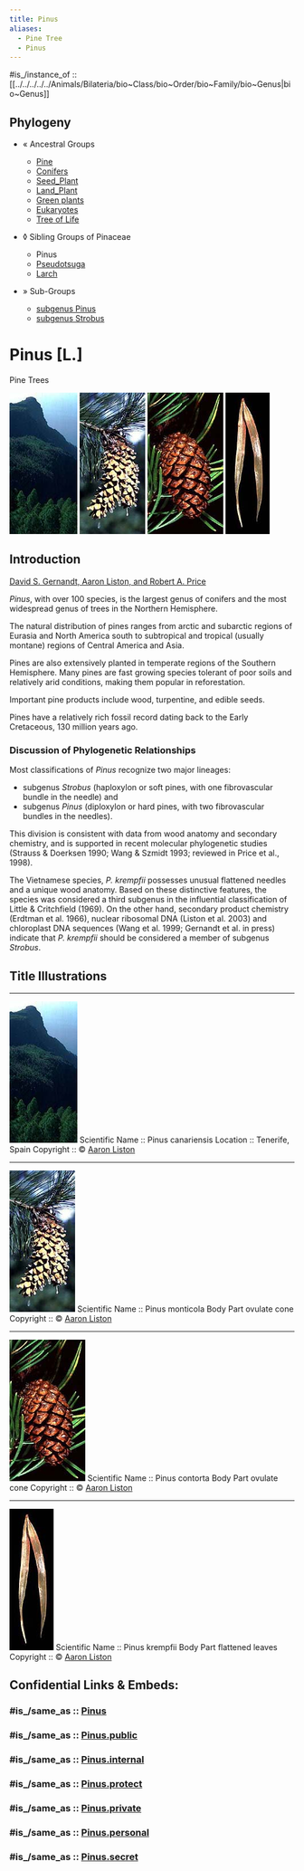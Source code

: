 ```yaml
---
title: Pinus
aliases:
  - Pine Tree
  - Pinus
---
```


#is_/instance_of :: [[../../../../../Animals/Bilateria/bio~Class/bio~Order/bio~Family/bio~Genus|bio~Genus]] 

## Phylogeny 

-   « Ancestral Groups  
    -   [Pine](../Pine.md)
    -   [Conifers](../../Conifers.md)
    -   [Seed_Plant](../../../Seed_Plant.md)
    -   [Land_Plant](../../../../Land_Plant.md)
    -   [Green plants](../../../../../Plants.md)
    -   [Eukaryotes](Eukaryotes)
    -   [Tree of Life](../../../../../../Tree_of_Life.md)

-   ◊ Sibling Groups of  Pinaceae
    -   Pinus
    -   [Pseudotsuga](Pseudotsuga.md)
    -   [Larch](Larch.md)

-   » Sub-Groups
    -   [subgenus Pinus](subgenus_Pinus)
    -   [subgenus Strobus](subgenus_Strobus)

# Pinus [L.]

Pine Trees 

![Pinus canariensis](Pinus/Pinus_canariensis.jpg)  ![Pinus monticola](Pinus/Pinus_monticola(softpine).jpg)  ![Pinus contorta, ovulating Cone](Pinus/Pinus_contorta.jpg)  ![Pinus krempfii](Pinus/Pinus_krempfii(Needles).jpg) 

## Introduction

[David S. Gernandt, Aaron Liston, and Robert A. Price]()

*Pinus*, with over 100 species, is the largest genus of conifers 
and the most widespread genus of trees in the Northern Hemisphere. 

The natural distribution of pines ranges from arctic and subarctic regions of Eurasia and North America 
south to subtropical and tropical (usually montane) regions of Central America and Asia. 

Pines are also extensively planted in temperate regions of the Southern Hemisphere. 
Many pines are fast growing species tolerant of poor soils and relatively arid conditions, 
making them popular in reforestation. 

Important pine products include wood, turpentine, and edible seeds.

Pines have a relatively rich fossil record dating back to the Early Cretaceous, 130 million years ago. 

### Discussion of Phylogenetic Relationships

Most classifications of *Pinus* recognize two major lineages: 
- subgenus *Strobus* (haploxylon or soft pines, with one fibrovascular bundle in the needle) and 
- subgenus *Pinus* (diploxylon or hard pines, with two fibrovascular bundles in the needles). 

This division is consistent with data from wood anatomy and secondary chemistry, 
and is supported in recent molecular phylogenetic studies 
(Strauss & Doerksen 1990; Wang & Szmidt 1993; reviewed in Price et al., 1998). 

The Vietnamese species, *P. krempfii* possesses unusual flattened needles and a unique wood anatomy. 
Based on these distinctive features, the species was considered a third subgenus 
in the influential classification of Little & Critchfield (1969). 
On the other hand, secondary product chemistry (Erdtman et al. 1966), nuclear ribosomal DNA 
(Liston et al. 2003) and chloroplast DNA sequences (Wang et al. 1999; Gernandt et al. in press) 
indicate that *P. krempfii* should be considered a member of subgenus *Strobus*.

## Title Illustrations

---------------------------------------------------------------------------
![Pinus canariensis](Pinus/Pinus_canariensis.jpg)
Scientific Name ::  Pinus canariensis
Location ::        Tenerife, Spain
Copyright ::         © [Aaron Liston](http://www.bcc.orst.edu/bpp/faculty/liston/) 

---------------------------------------------------------------------------
![ovulate cone of Pinus monticola](Pinus/Strobus/Pinus_monticola.jpg) 
Scientific Name ::  Pinus monticola
Body Part         ovulate cone
Copyright ::         © [Aaron Liston](http://www.bcc.orst.edu/bpp/faculty/liston/) 

---------------------------------------------------------------------------
![Pinus contorta, ovulating Cone](Pinus/Pinus_contorta.jpg)
Scientific Name ::  Pinus contorta
Body Part         ovulate cone
Copyright ::         © [Aaron Liston](http://www.bcc.orst.edu/bpp/faculty/liston/) 

---------------------------------------------------------------------------
![Pinus krempfii](Pinus/Pinus_krempfii(Needles).jpg) 
Scientific Name ::  Pinus krempfii
Body Part         flattened leaves
Copyright ::         © [Aaron Liston](http://www.bcc.orst.edu/bpp/faculty/liston/) 


## Confidential Links & Embeds: 

### #is_/same_as :: [Pinus](/_Standards/bio/bio~Domain/Eukaryotes/Plants/Land_Plant/Seed_Plant/Conifers/Pine/Pinus.md) 

### #is_/same_as :: [Pinus.public](/_public/bio/bio~Domain/Eukaryotes/Plants/Land_Plant/Seed_Plant/Conifers/Pine/Pinus.public.md) 

### #is_/same_as :: [Pinus.internal](/_internal/bio/bio~Domain/Eukaryotes/Plants/Land_Plant/Seed_Plant/Conifers/Pine/Pinus.internal.md) 

### #is_/same_as :: [Pinus.protect](/_protect/bio/bio~Domain/Eukaryotes/Plants/Land_Plant/Seed_Plant/Conifers/Pine/Pinus.protect.md) 

### #is_/same_as :: [Pinus.private](/_private/bio/bio~Domain/Eukaryotes/Plants/Land_Plant/Seed_Plant/Conifers/Pine/Pinus.private.md) 

### #is_/same_as :: [Pinus.personal](/_personal/bio/bio~Domain/Eukaryotes/Plants/Land_Plant/Seed_Plant/Conifers/Pine/Pinus.personal.md) 

### #is_/same_as :: [Pinus.secret](/_secret/bio/bio~Domain/Eukaryotes/Plants/Land_Plant/Seed_Plant/Conifers/Pine/Pinus.secret.md)

